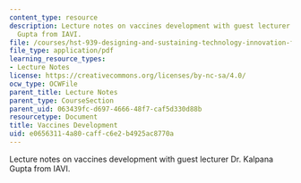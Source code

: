 ```yaml
---
content_type: resource
description: Lecture notes on vaccines development with guest lecturer Dr. Kalpana
  Gupta from IAVI.
file: /courses/hst-939-designing-and-sustaining-technology-innovation-for-global-health-practice-spring-2008/e06563114a80caffc6e2b4925ac8770a_lecture11.pdf
file_type: application/pdf
learning_resource_types:
- Lecture Notes
license: https://creativecommons.org/licenses/by-nc-sa/4.0/
ocw_type: OCWFile
parent_title: Lecture Notes
parent_type: CourseSection
parent_uid: 063439fc-d697-4666-48f7-caf5d330d88b
resourcetype: Document
title: Vaccines Development
uid: e0656311-4a80-caff-c6e2-b4925ac8770a
---
```

Lecture notes on vaccines development with guest lecturer Dr. Kalpana Gupta from IAVI.